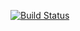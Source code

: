 [![Build Status](https://travis-ci.org/Yuqing18/CSE110TemperatureLab5.svg?branch=master)](https://travis-ci.org/Yuqing18/CSE110TemperatureLab5)
